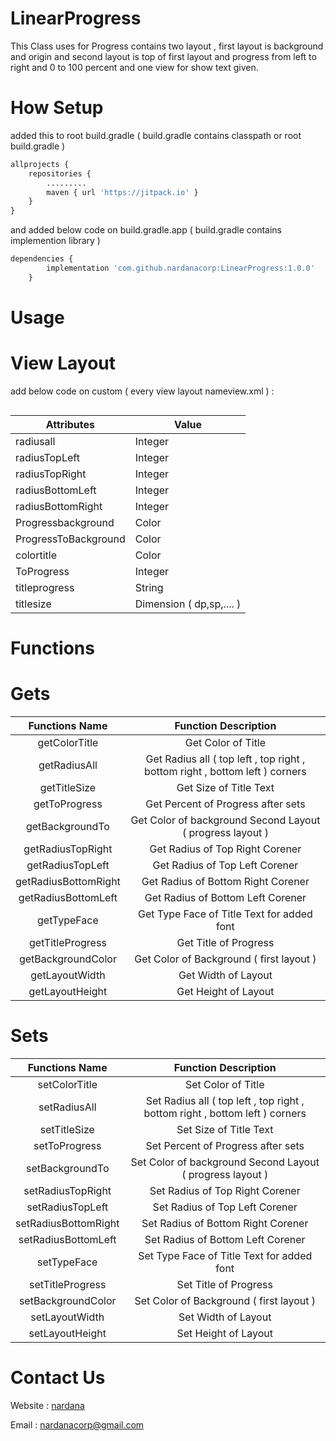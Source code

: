 # LinearProgress

This Class uses for Progress contains two layout , first layout is background and origin and second layout is top of first layout and progress from left to right and 0 to 100 percent and one view for show text given.

# How Setup

added this to root build.gradle ( build.gradle contains classpath or root build.gradle )

```python
allprojects {
    repositories {
        .........
        maven { url 'https://jitpack.io' }
    }
}
```

and added below code on build.gradle.app ( build.gradle contains implemention library )

```python
dependencies {
		implementation 'com.github.nardanacorp:LinearProgress:1.0.0'
	}
```

# Usage

# View Layout 

add below code on custom ( every view layout nameview.xml ) :

```

```

| Attributes | Value |
| ---------- | ----- |
| radiusall  | Integer |
| radiusTopLeft  | Integer |
| radiusTopRight  | Integer |
| radiusBottomLeft  | Integer |
| radiusBottomRight  | Integer |
| Progressbackground  | Color |
| ProgressToBackground  | Color |
| colortitle  | Color |
| ToProgress  | Integer |
| titleprogress  | String |
| titlesize  | Dimension ( dp,sp,.... )

# Functions

# Gets

| Functions Name | Function Description |
| :-------------: | :------------------: |
| getColorTitle | Get Color of Title |
| getRadiusAll | Get Radius all ( top left , top right , bottom right , bottom left ) corners |
| getTitleSize | Get Size of Title Text |
| getToProgress | Get Percent of Progress after sets |
| getBackgroundTo | Get Color of background Second Layout ( progress layout ) |
| getRadiusTopRight | Get Radius of Top Right Corener |
| getRadiusTopLeft | Get Radius of Top Left Corener |
| getRadiusBottomRight | Get Radius of Bottom Right Corener |
| getRadiusBottomLeft | Get Radius of Bottom Left Corener |
| getTypeFace | Get Type Face of Title Text for added font |
| getTitleProgress | Get Title of Progress |
| getBackgroundColor | Get Color of Background ( first layout ) |
| getLayoutWidth | Get Width of Layout |
| getLayoutHeight | Get Height of Layout |

# Sets

| Functions Name | Function Description |
| :-------------: | :------------------: |
| setColorTitle | Set Color of Title |
| setRadiusAll | Set Radius all ( top left , top right , bottom right , bottom left ) corners |
| setTitleSize | Set Size of Title Text |
| setToProgress | Set Percent of Progress after sets |
| setBackgroundTo | Set Color of background Second Layout ( progress layout ) |
| setRadiusTopRight | Set Radius of Top Right Corener |
| setRadiusTopLeft | Set Radius of Top Left Corener |
| setRadiusBottomRight | Set Radius of Bottom Right Corener |
| setRadiusBottomLeft | Set Radius of Bottom Left Corener |
| setTypeFace | Set Type Face of Title Text for added font |
| setTitleProgress | Set Title of Progress |
| setBackgroundColor | Set Color of Background ( first layout ) |
| setLayoutWidth | Set Width of Layout |
| setLayoutHeight | Set Height of Layout |

# Contact Us

Website : [nardana](http://nardana.ir/)

Email : nardanacorp@gmail.com
